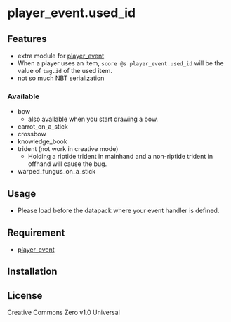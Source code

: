 player_event.used_id
==

## Features

- extra module for [player_event](https://github.com/a-happin/player_event)
- When a player uses an item, `score @s player_event.used_id` will be the value of `tag.id` of the used item.
- not so much NBT serialization

### Available
- bow
  - also available when you start drawing a bow.
- carrot_on_a_stick
- crossbow
- knowledge_book
- trident (not work in creative mode)
  - Holding a riptide trident in mainhand and a non-riptide trident in offhand will cause the bug.
- warped_fungus_on_a_stick

## Usage

- Please load before the datapack where your event handler is defined.

## Requirement

- [player_event](https://github.com/a-happin/player_event)

## Installation

## License
Creative Commons Zero v1.0 Universal
